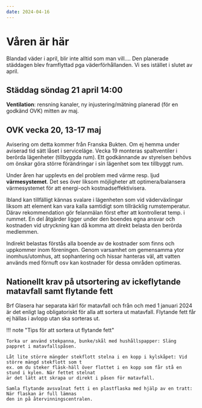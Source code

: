```yaml
---
date: 2024-04-16
---
```


# Våren är här

Blandad väder i april, blir inte alltid som man vill.... Den planerade
städdagen blev framflyttad pga väderförhållanden. Vi ses istället i slutet av
april.

## Städdag söndag 21 april 14:00

**Ventilation**: rensning kanaler, ny injustering/mätning planerad (för en
godkänd OVK) mitten av maj.

## OVK vecka 20, 13-17 maj

Avisering om detta kommer från Franska Bukten. Om ej hemma under aviserad tid
sätt låset i serviceläge. Vecka 19 monteras spaltventiler i berörda lägenheter
(tillbyggda rum). Ett godkännande av styrelsen behövs om önskar göra större
förändringar i sin lägenhet som tex tillbyggt rum.

Under åren har upplevts en del problem med värme resp. ljud **värmesystemet**. Det
ses över liksom möjligheter att optimera/balansera värmesystemet för att
energi-och kostnadseffektivisera.

Ibland kan tillfälligt kännas svalare i lägenheten som vid väderväxlingar
liksom att element kan vara kalla samtidigt som tillräcklig rumstemperatur.
Därav rekommendation gör felanmälan först efter att kontrollerat temp. i
rummet. En del åtgärder ligger under den boendes egna ansvar och kostnaden vid
utryckning kan då komma att direkt belasta den berörda medlemmen.

Indirekt belastas förstås alla boende av de kostnader som finns och uppkommer
inom föreningen. Genom varsamhet om gemensamma ytor inomhus/utomhus, att
sophantering och hissar hanteras väl, att vatten används med förnuft osv kan
kostnader för dessa områden optimeras.

## Nationellt krav på utsortering av ickeflytande matavfall samt flytande fett

Brf Glasera har separata kärl för matavfall och från och med 1 januari 2024 är
det enligt lag obligatoriskt för alla att sortera ut matavfall. Flytande fett
får ej hällas i avlopp utan ska sorteras ut.

!!! note "Tips för att sortera ut flytande fett"

    Torka ur använd stekpanna, bunke/skål med hushållspapper: Släng pappret i matavfallspåsen.

    Låt lite större mängder stekflott stelna i en kopp i kylskåpet: Vid större mängd stekflott som t
    ex. om du steker fläsk-häll över flottet i en kopp som får stå en stund i kylen. När fettet stelnat
    är det lätt att skrapa ur direkt i påsen för matavfall.

    Samla flytande avsvalnat fett i en plastflaska med hjälp av en tratt: När flaskan är full lämnas
    den in på återvinningscentralen.
